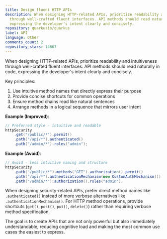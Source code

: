 ```yaml
---
title: Design fluent HTTP APIs
description: When designing HTTP-related APIs, prioritize readability and intuitiveness
  through well-crafted fluent interfaces. API methods should read naturally in code,
  expressing the developer's intent clearly and concisely.
repository: quarkusio/quarkus
label: API
language: Other
comments_count: 2
repository_stars: 14667
---
```


When designing HTTP-related APIs, prioritize readability and intuitiveness through well-crafted fluent interfaces. API methods should read naturally in code, expressing the developer's intent clearly and concisely.

Key principles:
1. Use intuitive method names that directly express their purpose
2. Provide concise shortcuts for common operations
3. Ensure method chains read like natural sentences
4. Arrange methods in a logical sequence that mirrors user intent

**Example (Improved)**:
```java
// Preferred style - intuitive and readable
httpSecurity
    .get("/public/*").permit()
    .path("/api/*").authenticated()
    .path("/admin/*").roles("admin");
```

**Example (Avoid)**:
```java
// Avoid - less intuitive naming and structure
httpSecurity
    .path("/public/*").methods("GET").authorization().permit()
    .path("/api/*").authenticationMechanism(new CustomAuthMechanism()).authorization().authenticated()
    .path("/admin/*").authorization().roles("admin");
```

When designing security-related APIs, prefer direct method names like `.authenticated()` instead of more verbose alternatives like `.authenticationMechanism()`. For HTTP method operations, provide shortcuts (`get()`, `post()`, `put()`, `delete()`) rather than requiring verbose method specification.

The goal is to create APIs that are not only powerful but also immediately understandable, reducing cognitive load and making the most common use cases the easiest to express.